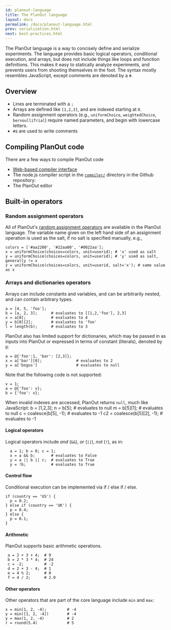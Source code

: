 ```yaml
---
id: planout-language
title: The PlanOut language
layout: docs
permalink: /docs/planout-language.html
prev: serialization.html
next: best-practices.html
---
```


The PlanOut language is a way to concisely define and serialize experiments.
The language provides basic logical operators, conditional execution,
and arrays, but does not include things like loops and function definitions.
This makes it easy to statically analyze experiments, and prevents users from
shooting themselves in the foot. The syntax mostly resembles JavaScript, except
comments are denoted by a `#`.


## Overview
 * Lines are terminated with a `;`
 * Arrays are defined like `[1,2,3]`, and are indexed starting at `0`.
 * Random assignment operators (e.g., `uniformChoice`, `weightedChoice`, `bernoulliTrial`) require named parameters, and begin with lowercase letters.
 * `#`s are used to write comments

## Compiling PlanOut code
There are a few ways to compile PlanOut code
* [Web-based compiler interface](http://facebook.github.io/planout/demo/planout-compiler.html)
* The node.js compiler script in the [`compiler/`](https://github.com/facebook/planout/tree/master/compiler) directory in the Github repository:
* The PlanOut editor

## Built-in operators

### Random assignment operators
All of PlanOut's [random assignment operators](random-operators.html) are available in
the PlanOut language. The variable name given on the left
hand side of an assignment operation is used as the salt, if no salt is
specified manually, e.g.,

```
colors = ['#aa2200', '#22aa00', '#0022aa'];
x = uniformChoice(choices=colors, unit=userid); # 'x' used as salt
y = uniformChoice(choices=colors, unit=userid); # 'y' used as salt, generally != x
z = uniformChoice(choices=colors, unit=userid, salt='x'); # same value as x
```


### Arrays and dictionaries operators
Arrays can include constants and variables, and can be arbitrarily nested, and can contain arbitrary types.

```
a = [4, 5, 'foo'];
b = [a, 2, 3];      # evaluates to [[1,2,'foo'], 2,3]
x = a[0];           # evaluates to 4
y = b[0][2];        # evaluates to 'foo'
l = length(b);      # evaluates to 3
```

PlanOut also has limited support for dictionaries, which may be passed in as inputs
into PlanOut or expressed in terms of constant (literals), denoted by `@`:

```
a = @{'foo':1, 'bar': [2,3]};
x = a['bar'][0];               # evaluates to 2
y = a['bogus']                 # evaluates to null
```

Note that the following code is not supported:

```
v = 1;
a = @{'foo': v};
b = {'foo': v};
```

When invalid indexes are accessed, PlanOut returns `null`, much like JavaScript:
b = [1,2,3];
n = b[5];                     # evaluates to null
m = b[5][1];                  # evaluates to null
c = coalesce(b[5], -1);       # evaluates to -1
c2 = coalesce(b[5][2], -1);   # evaluates to -1

#### Logical operators
Logical operators include *and* (`&&`), *or* (`||`), *not* (`!`), as in:

```
  a = 1; b = 0; c = 1;
  x = a && b;       # evaluates to False
  y = a || b || c;  # evaluates to True
  y = !b;           # evaluates to True
```

#### Control flow
Conditional execution can be implemented via if / else if / else.

```
if (country == 'US') {
  p = 0.2;
} else if (country == 'UK') {
  p = 0.4;
} else {
  p = 0.1;
}
```

#### Arithmetic
PlanOut supports basic arithmetic operations.

```
 a = 2 + 3 + 4;  # 9
 b = 2 * 3 * 4;  # 24
 c = -2;         # -2
 d = 2 + 3 - 4;  # 1
 e = 4 % 2;      # 0
 f = 4 / 2;      # 2.0
```

#### Other operators
Other operators that are part of the core language include `min` and `max`:

```
x = min(1, 2, -4);         # -4
y = min([1, 2, -4])        # -4
y = max(1, 2, -4)          # 2
r = round(5.4)             # 5
```

